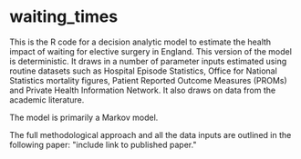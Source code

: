 # waiting_times
This is the R code for a decision analytic model to estimate the health impact of waiting for elective surgery in England.
This version of the model is deterministic. It draws in a number of parameter inputs estimated using routine datasets such 
as Hospital Episode Statistics, Office for National Statistics mortality figures, Patient Reported Outcome Measures (PROMs) and 
Private Health Information Network. It also draws on data from the academic literature.

The model is primarily a Markov model. 

The full methodological approach and all the data inputs are outlined in the following paper: "include link to published paper."

